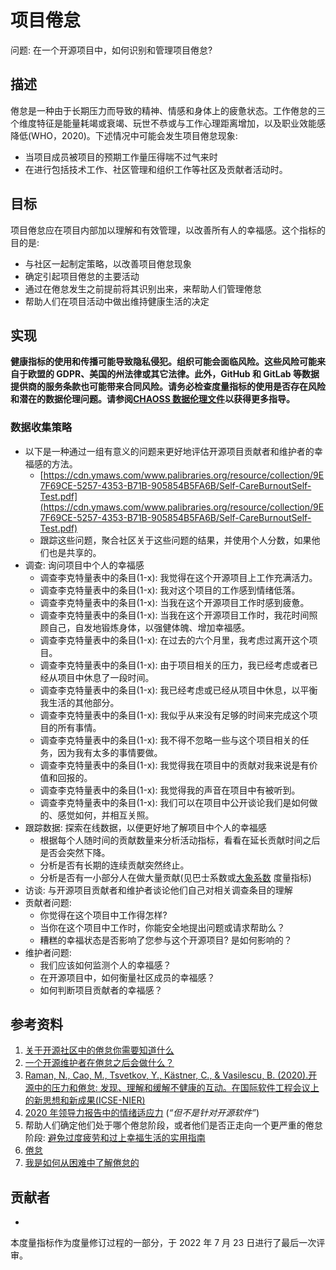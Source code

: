# 项目倦怠

问题: 在一个开源项目中，如何识别和管理项目倦怠?

## 描述

倦怠是一种由于长期压力而导致的精神、情感和身体上的疲惫状态。工作倦怠的三个维度特征是能量耗竭或衰竭、玩世不恭或与工作心理距离增加，以及职业效能感降低(WHO，2020)。下述情况中可能会发生项目倦怠现象:

- 当项目成员被项目的预期工作量压得喘不过气来时
- 在进行包括技术工作、社区管理和组织工作等社区及贡献者活动时。

## 目标

项目倦怠应在项目内部加以理解和有效管理，以改善所有人的幸福感。这个指标的目的是:

- 与社区一起制定策略，以改善项目倦怠现象
- 确定引起项目倦怠的主要活动
- 通过在倦怠发生之前提前将其识别出来，来帮助人们管理倦怠
- 帮助人们在项目活动中做出维持健康生活的决定

## 实现

__健康指标的使用和传播可能导致隐私侵犯。组织可能会面临风险。这些风险可能来自于欧盟的 GDPR、美国的州法律或其它法律。此外，GitHub 和 GitLab 等数据提供商的服务条款也可能带来合同风险。请务必检查度量指标的使用是否存在风险和潜在的数据伦理问题。请参阅[CHAOSS 数据伦理文件](https://github.com/chaoss/metrics/tree/main/resources)以获得更多指导。__

### 数据收集策略

- 以下是一种通过一组有意义的问题来更好地评估开源项目贡献者和维护者的幸福感的方法。
  - [https://cdn.ymaws.com/www.palibraries.org/resource/collection/9E7F69CE-5257-4353-B71B-905854B5FA6B/Self-CareBurnoutSelf-Test.pdf](https://cdn.ymaws.com/www.palibraries.org/resource/collection/9E7F69CE-5257-4353-B71B-905854B5FA6B/Self-CareBurnoutSelf-Test.pdf)
  - 跟踪这些问题，聚合社区关于这些问题的结果，并使用个人分数，如果他们也是共享的。
- 调查: 询问项目中个人的幸福感
  - 调查李克特量表中的条目(1-x): 我觉得在这个开源项目上工作充满活力。
  - 调查李克特量表中的条目(1-x): 我对这个项目的工作感到情绪低落。
  - 调查李克特量表中的条目(1-x): 当我在这个开源项目工作时感到疲惫。
  - 调查李克特量表中的条目(1-x): 当我在这个开源项目工作时，我花时间照顾自己，自发地锻炼身体，以强健体魄、增加幸福感。
  - 调查李克特量表中的条目(1-x): 在过去的六个月里，我考虑过离开这个项目。
  - 调查李克特量表中的条目(1-x): 由于项目相关的压力，我已经考虑或者已经从项目中休息了一段时间。
  - 调查李克特量表中的条目(1-x): 我已经考虑或已经从项目中休息，以平衡我生活的其他部分。
  - 调查李克特量表中的条目(1-x): 我似乎从来没有足够的时间来完成这个项目的所有事情。
  - 调查李克特量表中的条目(1-x): 我不得不忽略一些与这个项目相关的任务，因为我有太多的事情要做。
  - 调查李克特量表中的条目(1-x): 我觉得我在项目中的贡献对我来说是有价值和回报的。
  - 调查李克特量表中的条目(1-x): 我觉得我的声音在项目中有被听到。
  - 调查李克特量表中的条目(1-x): 我们可以在项目中公开谈论我们是如何做的、感觉如何，并相互关照。
- 跟踪数据: 探索在线数据，以便更好地了解项目中个人的幸福感
  - 根据每个人随时间的贡献数量来分析活动指标，看看在延长贡献时间之后是否会突然下降。
  - 分析是否有长期的连续贡献突然终止。
  - 分析是否有一小部分人在做大量贡献(见巴士系数或[大象系数](https://chaoss.community/metric-elephant-factor/) 度量指标)
- 访谈: 与开源项目贡献者和维护者谈论他们自己对相关调查条目的理解
- 贡献者问题:
  - 你觉得在这个项目中工作得怎样?
  - 当你在这个项目中工作时，你能安全地提出问题或请求帮助么？
  - 糟糕的幸福状态是否影响了您参与这个开源项目? 是如何影响的？
- 维护者问题:
  - 我们应该如何监测个人的幸福感？
  - 在开源项目中，如何衡量社区成员的幸福感？
  - 如何判断项目贡献者的幸福感？

## 参考资料

1. [关于开源社区中的倦怠你需要知道什么](https://opensource.com/article/19/11/burnout-open-source-communities)
2. [一个开源维护者在倦怠之后会做什么？](https://www.infoworld.com/article/3563326/what-does-an-open-source-maintainer-do-after-burnout.html)
3. [Raman, N., Cao, M., Tsvetkov, Y., Kästner, C., & Vasilescu, B. (2020).开源中的压力和倦怠: 发现、理解和缓解不健康的互动。在国际软件工程会议上的新思想和新成果(ICSE-NIER)](https://cmustrudel.github.io/papers/raman20toxicity.pdf)
4. [2020 年领导力报告中的情绪适应力](https://docs.google.com/document/d/18FfZ86PGA_uSFf425EzKXAmiFQLFBPqjqPN7iu1TZRw/edit#) (_“但不是针对开源软件”_)
5. 帮助人们确定他们处于哪个倦怠阶段，或者他们是否正走向一个更严重的倦怠阶段: [避免过度疲劳和过上幸福生活的实用指南](https://opensource.com/business/15/12/avoid-burnout-live-happy)
6. [倦怠](https://www.scientificamerican.com/article/burned-out/)
7. [我是如何从困难中了解倦怠的](https://opensource.com/article/20/3/burnout)

## 贡献者

-

本度量指标作为度量修订过程的一部分，于 2022 年 7 月 23 日进行了最后一次评审。
